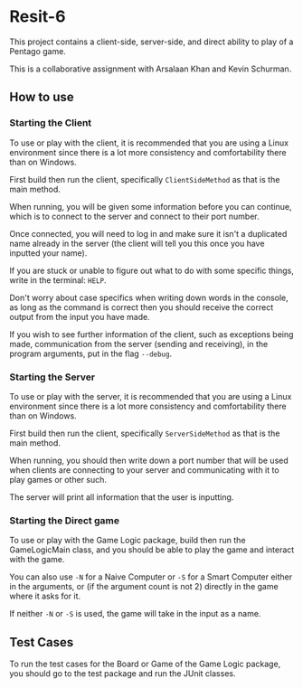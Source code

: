 # Resit-6

This project contains a client-side, server-side, and direct ability to play of a Pentago game.

This is a collaborative assignment with Arsalaan Khan and Kevin Schurman.

## How to use

### Starting the Client

To use or play with the client, it is recommended that you are using a Linux environment since there is a lot more consistency and comfortability there than on Windows.

First build then run the client, specifically `ClientSideMethod` as that is the main method.

When running, you will be given some information before you can continue, which is to connect to the server and connect to their port number.

Once connected, you will need to log in and make sure it isn't a duplicated name already in the server (the client will tell you this once you have inputted your name).

If you are stuck or unable to figure out what to do with some specific things, write in the terminal: `HELP`.

Don't worry about case specifics when writing down words in the console, as long as the command is correct then you should receive the correct output from the input you have made.

If you wish to see further information of the client, such as exceptions being made, communication from the server (sending and receiving), in the program arguments, put in the flag `--debug`.

### Starting the Server

To use or play with the server, it is recommended that you are using a Linux environment since there is a lot more consistency and comfortability there than on Windows.

First build then run the client, specifically `ServerSideMethod` as that is the main method.

When running, you should then write down a port number that will be used when clients are connecting to your server and communicating with it to play games or other such.

The server will print all information that the user is inputting.

### Starting the Direct game

To use or play with the Game Logic package, build then run the GameLogicMain class, and you should be able to play the game and interact with the game.

You can also use `-N` for a Naive Computer or `-S` for a Smart Computer either in the arguments, or (if the argument count is not 2) directly in the game where it asks for it.

If neither `-N` or `-S` is used, the game will take in the input as a name.

## Test Cases

To run the test cases for the Board or Game of the Game Logic package, you should go to the test package and run the JUnit classes.